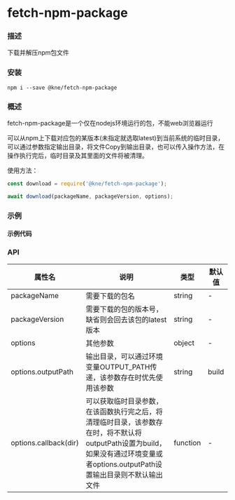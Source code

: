 
# fetch-npm-package


### 描述

下载并解压npm包文件


### 安装

```shell
npm i --save @kne/fetch-npm-package
```


### 概述

fetch-npm-package是一个仅在nodejs环境运行的包，不能web浏览器运行

可以从npm上下载对应包的某版本(未指定就选取latest)到当前系统的临时目录，可以通过参数指定输出目录，将文件Copy到输出目录，也可以传入操作方法，在操作执行完后，临时目录及其里面的文件将被清理。

使用方法：

```js
const download = require('@kne/fetch-npm-package');

await download(packageName, packageVersion, options);
```


### 示例

#### 示例代码



### API

| 属性名                   | 说明                                                                                                       | 类型       | 默认值   |
|-----------------------|----------------------------------------------------------------------------------------------------------|----------|-------|
| packageName           | 需要下载的包名                                                                                                  | string   | -     |
| packageVersion        | 需要下载的包的版本号，缺省则会回去该包的latest版本                                                                             | string   | -     |
| options               | 其他参数                                                                                                     | object   | -     |
| options.outputPath    | 输出目录，可以通过环境变量OUTPUT_PATH传递，该参数存在时优先使用该参数                                                                 | string   | build |
| options.callback(dir) | 可以获取临时目录参数，在该函数执行完之后，将清理临时目录，该参数存在时，将不默认将outputPath设置为build，如果没有通过环境变量或者options.outputPath设置输出目录则不默认输出文件 | function | -     |

